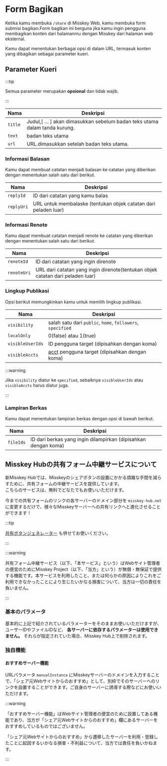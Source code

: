 # Form Bagikan

Ketika kamu membuka `/share` di Misskey Web, kamu membuka form submisi bagikan.Form bagikan ini berguna jika kamu ingin pengguna membagikan konten dari halamanmu dengan Misskey dari halaman web eksternal.

Kamu dapat menentukan berbagai opsi di dalam URL, termasuk konten yang dibagikan sebagai parameter kueri.

## Parameter Kueri

:::tip

Semua parameter merupakan **opsional** dan tidak wajib.

:::

| Nama    | Deskripsi                                                                                                                                    |
| ------- | -------------------------------------------------------------------------------------------------------------------------------------------- |
| `title` | Judul,[ … ] akan dimasukkan sebelum badan teks utama dalam tanda kurung. |
| `text`  | badan teks utama                                                                                                                             |
| `url`   | URL.dimasukkan setelah badan teks utama.                                                                     |

### Informasi Balasan

Kamu dapat membuat catatan menjadi balasan ke catatan yang diberikan dengan menentukan salah satu dari berikut.

| Nama       | Deskripsi                                                                          |
| ---------- | ---------------------------------------------------------------------------------- |
| `replyId`  | ID dari catatan yang kamu balas                                                    |
| `replyUri` | URL untuk membalaske (tentukan objek catatan dari peladen luar) |

### Informasi Renote

Kamu dapat membuat catatan menjadi renote ke catatan yang diberikan dengan menentukan salah satu dari berikut.

| Nama        | Deskripsi                                                                                         |
| ----------- | ------------------------------------------------------------------------------------------------- |
| `renoteId`  | ID dari catatan yang ingin direnote                                                               |
| `renoteUri` | URL dari catatan yang ingin direnote(tentukan objek catatan dari peladen luar) |

### Lingkup Publikasi

Opsi berikut memungkinkan kamu untuk memilih lingkup publikasi.

| Nama             | Deskripsi                                                                                       |
| ---------------- | ----------------------------------------------------------------------------------------------- |
| `visibility`     | salah satu dari `public`, `home`, `followers`, `specified`                                      |
| `localOnly`      | 0(false) atau 1(true)                                     |
| `visibleUserIds` | ID pengguna target (dipisahkan dengan koma)                                  |
| `visibleAccts`   | [acct](../resources/glossary/#acct) pengguna target (dipisahkan dengan koma) |

:::warning

Jika `visibility` diatur ke `specified`, sebaiknya `visibleUserIds` atau `visibleAccts` harus diatur juga.

:::

### Lampiran Berkas

Kamu dapat menentukan lampiran berkas dengan opsi di bawah berikut.

| Nama      | Deskripsi                                                                         |
| --------- | --------------------------------------------------------------------------------- |
| `fileIds` | ID dari berkas yang ingin dilampirkan (dipisahkan dengan koma) |

## Misskey Hubの共有フォーム中継サービスについて

<a name="hub-share-disclaimer" id="hub-share-disclaimer"></a>

新Misskey Hubでは、Misskeyのシェアボタンの設置にかかる煩雑な手間を減らすために、共有フォームの中継サービスを提供しています。  
こちらのサービスは、無料でどなたでもお使いいただけます。

今までの共有フォームのリンクの各サーバーのドメイン部分を `misskey-hub.net` に変更するだけで、様々なMisskeyサーバーへの共有リンクへと進化させることができます！

:::tip

[共有ボタンジェネレーター](/tools/share-link-generator/) も併せてお使いください。

:::

:::warning

共有フォーム中継サービス（以下、「本サービス」という）はWebサイト管理者の便宜のためにMisskey Project（以下、「当方」という）が無償・無保証で提供する機能です。本サービスを利用したこと、または何らかの原因によりこれをご利用できなかったことにより生じたいかなる損害について、当方は一切の責任を負いません。

:::

### 基本のパラメータ

基本的に上記で紹介されているパラメーターをそのままお使いいただけますが、ユーザーIDやファイルIDなど、 **各サーバーに依存するパラメーターは使用できません。** それらが指定されていた場合、Misskey Hub上で削除されます。

### 独自機能

#### おすすめサーバー機能

URLパラメータ `manualInstance` にMisskeyサーバーのドメインを入力することで、「シェア元Webサイトからのおすすめ」として、別枠でそのサーバーへのリンクを設置することができます。ご自身のサーバーに誘導する際などにお使いいただけます。

:::warning

「おすすめサーバー機能」はWebサイト管理者の便宜のために設置してある機能であり、当方が「シェア元Webサイトからのおすすめ」欄にあるサーバーをおすすめしているものではございません。

「シェア元Webサイトからのおすすめ」から遷移したサーバーを利用・登録したことに起因するいかなる損害・不利益について、当方では責任を負いかねます。

:::
